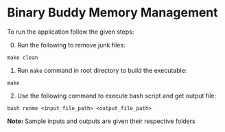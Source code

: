 # Binary Buddy Memory Management

To run the application follow the given steps:

0. Run the following to remove junk files:
```
make clean
```

1. Run `make` command in root directory to build the executable:
```
make
```

2. Use the following command to execute bash script and get output file:
```
bash runme <input_file_path> <output_file_path>
```

**Note:** Sample inputs and outputs are given their respective folders